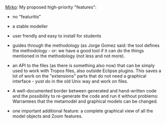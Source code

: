 [Mirko](Mirko.md): My proposed high-priority "features":

- no "featuritis"

- a stable modeller

- user frendly and easy to install for students

- guides through the methodology (as Jorge Gomez said: the tool defines the methodology - or: we have a good tool if it can do the things mentioned in the methodology (not less and not more).

- an API to the files (as there is something also now) that can be simply used to work with Tropos files, also outside Eclipse plugins. This saves a lot of work on the "extensions" parts that do not need a graphical interface - yust do in the old Unix way and work on files.

- A well-documented border between generated and hand-written code and the possibility to re-generate the code and run it without problems: Warrantees that the metamodel and graphical models can be changed.


- one important additional feature: a complete graphical view of all the model objects and Zoom features.